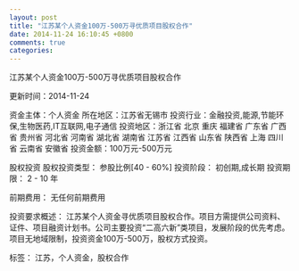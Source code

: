 ```yaml
---
layout: post
title: "江苏某个人资金100万-500万寻优质项目股权合作"
date: 2014-11-24 16:10:45 +0800
comments: true
categories: 
---
```

江苏某个人资金100万-500万寻优质项目股权合作



更新时间：2014-11-24

资金主体：个人资金
所在地区：江苏省无锡市
投资行业：金融投资,能源,节能环保,生物医药,IT互联网,电子通信
投资地区：浙江省 北京 重庆 福建省 广东省 广西省 贵州省 河北省 河南省 湖北省 湖南省 江苏省 江西省 山东省 陕西省 上海 四川省 云南省 安徽省
投资金额：100万元-500万元

股权投资
股权投资类型：
                            参股比例[40 - 60%] 
                                                                                投资阶段：
                            初创期,成长期 
                                                                                                                                        投资期限：
                            2 - 10 年

前期费用：
无任何前期费用

投资要求概述：
江苏某个人资金寻优质项目股权合作。项目方需提供公司资料、证件、项目融资计划书。公司主要投资“二高六新”类项目，发展阶段的优先考虑。项目无地域限制，投资资金100万-500万，股权方式投资。

标签：
江苏，个人资金，股权合作


